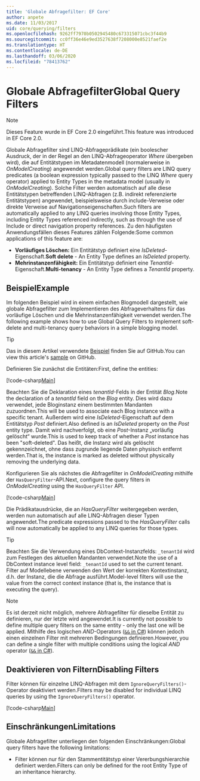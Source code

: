 ```yaml
---
title: 'Globale Abfragefilter: EF Core'
author: anpete
ms.date: 11/03/2017
uid: core/querying/filters
ms.openlocfilehash: 9262ff7970b0502945480c673315071cbc3f44b9
ms.sourcegitcommit: cc0ff36e46e9ed3527638f7208000e8521faef2e
ms.translationtype: HT
ms.contentlocale: de-DE
ms.lasthandoff: 03/06/2020
ms.locfileid: "78413762"
---
```

# <a name="global-query-filters"></a><span data-ttu-id="0e37e-102">Globale Abfragefilter</span><span class="sxs-lookup"><span data-stu-id="0e37e-102">Global Query Filters</span></span>

> [!NOTE]
> <span data-ttu-id="0e37e-103">Dieses Feature wurde in EF Core 2.0 eingeführt.</span><span class="sxs-lookup"><span data-stu-id="0e37e-103">This feature was introduced in EF Core 2.0.</span></span>

<span data-ttu-id="0e37e-104">Globale Abfragefilter sind LINQ-Abfrageprädikate (ein boolescher Ausdruck, der in der Regel an den LINQ-Abfrageoperator *Where* übergeben wird), die auf Entitätstypen im Metadatenmodell (normalerweise in *OnModelCreating*) angewendet werden.</span><span class="sxs-lookup"><span data-stu-id="0e37e-104">Global query filters are LINQ query predicates (a boolean expression typically passed to the LINQ *Where* query operator) applied to Entity Types in the metadata model (usually in *OnModelCreating*).</span></span> <span data-ttu-id="0e37e-105">Solche Filter werden automatisch auf alle diese Entitätstypen betreffenden LINQ-Abfragen (z.B. indirekt referenzierte Entitätstypen) angewendet, beispielsweise durch include-Verweise oder direkte Verweise auf Navigationseigenschaften.</span><span class="sxs-lookup"><span data-stu-id="0e37e-105">Such filters are automatically applied to any LINQ queries involving those Entity Types, including Entity Types referenced indirectly, such as through the use of Include or direct navigation property references.</span></span> <span data-ttu-id="0e37e-106">Zu den häufigsten Anwendungsfällen dieses Features zählen Folgende:</span><span class="sxs-lookup"><span data-stu-id="0e37e-106">Some common applications of this feature are:</span></span>

* <span data-ttu-id="0e37e-107">**Vorläufiges Löschen:** Ein Entitätstyp definiert eine *IsDeleted*-Eigenschaft.</span><span class="sxs-lookup"><span data-stu-id="0e37e-107">**Soft delete** - An Entity Type defines an *IsDeleted* property.</span></span>
* <span data-ttu-id="0e37e-108">**Mehrinstanzenfähigkeit:** Ein Entitätstyp definiert eine *TenantId*-Eigenschaft.</span><span class="sxs-lookup"><span data-stu-id="0e37e-108">**Multi-tenancy** - An Entity Type defines a *TenantId* property.</span></span>

## <a name="example"></a><span data-ttu-id="0e37e-109">Beispiel</span><span class="sxs-lookup"><span data-stu-id="0e37e-109">Example</span></span>

<span data-ttu-id="0e37e-110">Im folgenden Beispiel wird in einem einfachen Blogmodell dargestellt, wie globale Abfragefilter zum Implementieren des Abfrageverhaltens für das vorläufige Löschen und die Mehrinstanzenfähigkeit verwendet werden.</span><span class="sxs-lookup"><span data-stu-id="0e37e-110">The following example shows how to use Global Query Filters to implement soft-delete and multi-tenancy query behaviors in a simple blogging model.</span></span>

> [!TIP]
> <span data-ttu-id="0e37e-111">Das in diesem Artikel verwendete [Beispiel](https://github.com/dotnet/EntityFramework.Docs/tree/master/samples/core/QueryFilters) finden Sie auf GitHub.</span><span class="sxs-lookup"><span data-stu-id="0e37e-111">You can view this article's [sample](https://github.com/dotnet/EntityFramework.Docs/tree/master/samples/core/QueryFilters) on GitHub.</span></span>

<span data-ttu-id="0e37e-112">Definieren Sie zunächst die Entitäten:</span><span class="sxs-lookup"><span data-stu-id="0e37e-112">First, define the entities:</span></span>

[!code-csharp[Main](../../../samples/core/QueryFilters/Program.cs#Entities)]

<span data-ttu-id="0e37e-113">Beachten Sie die Deklaration eines _tenantId_-Felds in der Entität _Blog_.</span><span class="sxs-lookup"><span data-stu-id="0e37e-113">Note the declaration of a _tenantId_ field on the _Blog_ entity.</span></span> <span data-ttu-id="0e37e-114">Dies wird dazu verwendet, jede Bloginstanz einem bestimmten Mandanten zuzuordnen.</span><span class="sxs-lookup"><span data-stu-id="0e37e-114">This will be used to associate each Blog instance with a specific tenant.</span></span> <span data-ttu-id="0e37e-115">Außerdem wird eine _IsDeleted_-Eigenschaft auf dem Entitätstyp _Post_ definiert.</span><span class="sxs-lookup"><span data-stu-id="0e37e-115">Also defined is an _IsDeleted_ property on the _Post_ entity type.</span></span> <span data-ttu-id="0e37e-116">Damit wird nachverfolgt, ob eine _Post_-Instanz „vorläufig gelöscht“ wurde.</span><span class="sxs-lookup"><span data-stu-id="0e37e-116">This is used to keep track of whether a _Post_ instance has been "soft-deleted".</span></span> <span data-ttu-id="0e37e-117">Das heißt, die Instanz wird als gelöscht gekennzeichnet, ohne dass zugrunde liegende Daten physisch entfernt werden.</span><span class="sxs-lookup"><span data-stu-id="0e37e-117">That is, the instance is marked as deleted without physically removing the underlying data.</span></span>

<span data-ttu-id="0e37e-118">Konfigurieren Sie als nächstes die Abfragefilter in _OnModelCreating_ mithilfe der `HasQueryFilter`-API.</span><span class="sxs-lookup"><span data-stu-id="0e37e-118">Next, configure the query filters in _OnModelCreating_ using the `HasQueryFilter` API.</span></span>

[!code-csharp[Main](../../../samples/core/QueryFilters/Program.cs#Configuration)]

<span data-ttu-id="0e37e-119">Die Prädikatausdrücke, die an _HasQueryFilter_ weitergegeben werden, werden nun automatisch auf alle LINQ-Abfragen dieser Typen angewendet.</span><span class="sxs-lookup"><span data-stu-id="0e37e-119">The predicate expressions passed to the _HasQueryFilter_ calls will now automatically be applied to any LINQ queries for those types.</span></span>

> [!TIP]
> <span data-ttu-id="0e37e-120">Beachten Sie die Verwendung eines DbContext-Instanzfelds: `_tenantId` wird zum Festlegen des aktuellen Mandanten verwendet.</span><span class="sxs-lookup"><span data-stu-id="0e37e-120">Note the use of a DbContext instance level field: `_tenantId` used to set the current tenant.</span></span> <span data-ttu-id="0e37e-121">Filter auf Modellebene verwenden den Wert der korrekten Kontextinstanz, d.h. der Instanz, die die Abfrage ausführt.</span><span class="sxs-lookup"><span data-stu-id="0e37e-121">Model-level filters will use the value from the correct context instance (that is, the instance that is executing the query).</span></span>

> [!NOTE]
> <span data-ttu-id="0e37e-122">Es ist derzeit nicht möglich, mehrere Abfragefilter für dieselbe Entität zu definieren, nur der letzte wird angewendet.</span><span class="sxs-lookup"><span data-stu-id="0e37e-122">It is currently not possible to define multiple query filters on the same entity - only the last one will be applied.</span></span> <span data-ttu-id="0e37e-123">Mithilfe des logischen _AND_-Operators ([`&&` in C#](https://docs.microsoft.com/dotnet/csharp/language-reference/operators/boolean-logical-operators#conditional-logical-and-operator-)) können jedoch einen einzelnen Filter mit mehreren Bedingungen definieren.</span><span class="sxs-lookup"><span data-stu-id="0e37e-123">However, you can define a single filter with multiple conditions using the logical _AND_ operator ([`&&` in C#](https://docs.microsoft.com/dotnet/csharp/language-reference/operators/boolean-logical-operators#conditional-logical-and-operator-)).</span></span>

## <a name="disabling-filters"></a><span data-ttu-id="0e37e-124">Deaktivieren von Filtern</span><span class="sxs-lookup"><span data-stu-id="0e37e-124">Disabling Filters</span></span>

<span data-ttu-id="0e37e-125">Filter können für einzelne LINQ-Abfragen mit dem `IgnoreQueryFilters()`-Operator deaktiviert werden.</span><span class="sxs-lookup"><span data-stu-id="0e37e-125">Filters may be disabled for individual LINQ queries by using the `IgnoreQueryFilters()` operator.</span></span>

[!code-csharp[Main](../../../samples/core/QueryFilters/Program.cs#IgnoreFilters)]

## <a name="limitations"></a><span data-ttu-id="0e37e-126">Einschränkungen</span><span class="sxs-lookup"><span data-stu-id="0e37e-126">Limitations</span></span>

<span data-ttu-id="0e37e-127">Globale Abfragefilter unterliegen den folgenden Einschränkungen:</span><span class="sxs-lookup"><span data-stu-id="0e37e-127">Global query filters have the following limitations:</span></span>

* <span data-ttu-id="0e37e-128">Filter können nur für den Stammentitätstyp einer Vererbungshierarchie definiert werden.</span><span class="sxs-lookup"><span data-stu-id="0e37e-128">Filters can only be defined for the root Entity Type of an inheritance hierarchy.</span></span>
